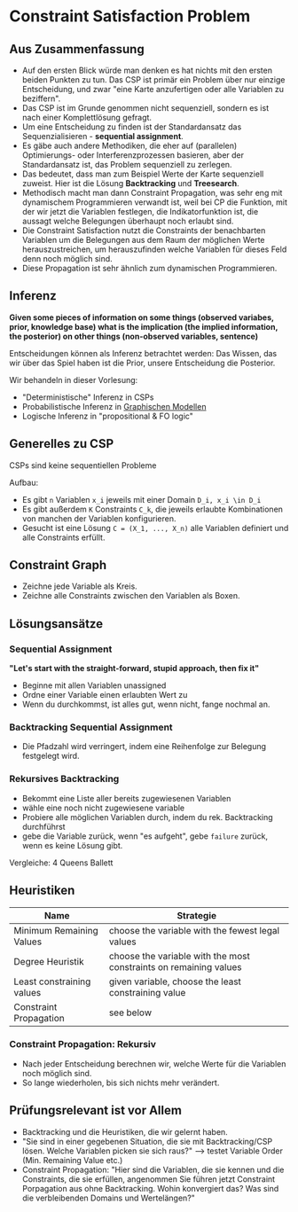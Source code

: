 # Constraint Satisfaction Problem

## Aus Zusammenfassung

- Auf den ersten Blick würde man denken es hat nichts mit den ersten beiden Punkten zu tun. Das CSP ist primär ein Problem über nur einzige Entscheidung, und zwar "eine Karte anzufertigen oder alle Variablen zu beziffern".
- Das CSP ist im Grunde genommen nicht sequenziell, sondern es ist nach einer Komplettlösung gefragt.
- Um eine Entscheidung zu finden ist der Standardansatz das Sequenzialisieren - **sequential assignment**.
- Es gäbe auch andere Methodiken, die eher auf (parallelen) Optimierungs- oder Interferenzprozessen basieren, aber der Standardansatz ist, das Problem sequenziell zu zerlegen.
- Das bedeutet, dass man zum Beispiel Werte der Karte sequenziell zuweist. Hier ist die Lösung **Backtracking** und **Treesearch**.
- Methodisch macht man dann Constraint Propagation, was sehr eng mit dynamischem Programmieren verwandt ist, weil bei CP die Funktion, mit der wir jetzt die Variablen festlegen, die Indikatorfunktion ist, die aussagt welche Belegungen überhaupt noch erlaubt sind.
- Die Constraint Satisfaction nutzt die Constraints der benachbarten Variablen um die Belegungen aus dem Raum der möglichen Werte herauszustreichen, um herauszufinden welche Variablen für dieses Feld denn noch möglich sind.
- Diese Propagation ist sehr ähnlich zum dynamischen Programmieren.

## Inferenz

**Given some pieces of information on some things (observed variabes, prior, knowledge base) what is the implication (the implied information, the posterior) on other things (non-observed variables, sentence)**

Entscheidungen können als Inferenz betrachtet werden: Das Wissen, das wir über das Spiel haben ist die Prior, unsere Entscheidung die Posterior.

Wir behandeln in dieser Vorlesung:

- "Deterministische" Inferenz in CSPs
- Probabilistische Inferenz in [Graphischen Modellen](GraphicalModels.md)
- Logische Inferenz in "propositional & FO logic"

## Generelles zu CSP

CSPs sind keine sequentiellen Probleme

Aufbau:

- Es gibt `n` Variablen `x_i` jeweils mit einer Domain `D_i, x_i \in D_i`
- Es gibt außerdem `K` Constraints `C_k`, die jeweils erlaubte Kombinationen von manchen der Variablen konfigurieren.
- Gesucht ist eine Lösung `C = (X_1, ..., X_n)` alle Variablen definiert und alle Constraints erfüllt.

## Constraint Graph

- Zeichne jede Variable als Kreis.
- Zeichne alle Constraints zwischen den Variablen als Boxen.

## Lösungsansätze

### Sequential Assignment

**"Let's start with the straight-forward, stupid approach, then fix it"**

- Beginne mit allen Variablen unassigned
- Ordne einer Variable einen erlaubten Wert zu
- Wenn du durchkommst, ist alles gut, wenn nicht, fange nochmal an.

### Backtracking Sequential Assignment

- Die Pfadzahl wird verringert, indem eine Reihenfolge zur Belegung festgelegt wird.

### Rekursives Backtracking

- Bekommt eine Liste aller bereits zugewiesenen Variablen
- wähle eine noch nicht zugewiesene variable
- Probiere alle möglichen Variablen durch, indem du rek. Backtracking durchführst
- gebe die Variable zurück, wenn "es aufgeht", gebe `failure` zurück, wenn es keine Lösung gibt.

Vergleiche: 4 Queens Ballett

## Heuristiken

| Name                      | Strategie                                                         |
| ------------------------- | ----------------------------------------------------------------- |
| Minimum Remaining Values  | choose the variable with the fewest legal values                  |
| Degree Heuristik          | choose the variable with the most constraints on remaining values |
| Least constraining values | given variable, choose the least constraining value               |
| Constraint Propagation    | see below                                                         |

### Constraint Propagation: Rekursiv

- Nach jeder Entscheidung berechnen wir, welche Werte für die Variablen noch möglich sind.
- So lange wiederholen, bis sich nichts mehr verändert.

## Prüfungsrelevant ist vor Allem

- Backtracking und die Heuristiken, die wir gelernt haben.
- "Sie sind in einer gegebenen Situation, die sie mit Backtracking/CSP lösen. Welche Variablen picken sie sich raus?" --> testet Variable Order (Min. Remaining Value etc.)
- Constraint Propagation: "Hier sind die Variablen, die sie kennen und die Constraints, die sie erfüllen, angenommen Sie führen jetzt Constraint Porpagation aus ohne Backtracking. Wohin konvergiert das? Was sind die verbleibenden Domains und Wertelängen?"

